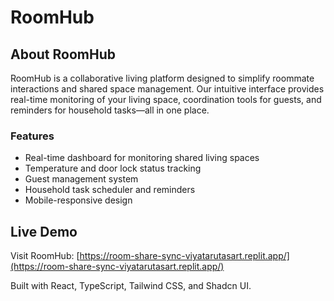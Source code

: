 # RoomHub

## About RoomHub

RoomHub is a collaborative living platform designed to simplify roommate interactions and shared space management. Our intuitive interface provides real-time monitoring of your living space, coordination tools for guests, and reminders for household tasks—all in one place.

### Features

- Real-time dashboard for monitoring shared living spaces
- Temperature and door lock status tracking
- Guest management system
- Household task scheduler and reminders
- Mobile-responsive design

## Live Demo

Visit RoomHub: [https://room-share-sync-viyatarutasart.replit.app/](https://room-share-sync-viyatarutasart.replit.app/)

Built with React, TypeScript, Tailwind CSS, and Shadcn UI.
